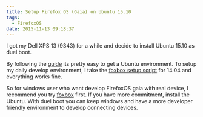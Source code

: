 ```yaml
---
title: Setup Firefox OS (Gaia) on Ubuntu 15.10
tags:
  - FirefoxOS
date: 2015-11-13 09:18:37
---
```


I got my Dell XPS 13 (9343) for a while and decide to install Ubuntu 15.10 as duel boot.

By following the [guide](http://hgdev.co/install-ubuntu-15-10-on-the-dell-xps-13-9343-2015-a-complete-guide/) its pretty easy to get a Ubuntu environment.
To setup my daily develop environment, I take the [foxbox setup script](https://github.com/gasolin/foxbox/blob/master/scripts/setup_ubuntu_14_04.sh) for 14.04 and everything works fine.

So for windows user who want develop FirefoxOS gaia with real device, I recommend you try [foxbox](https://github.com/gasolin/foxbox/) first. If you have more commitment, install the Ubuntu. With duel boot you can keep windows and have a more developer friendly environment to develop connecting devices. 